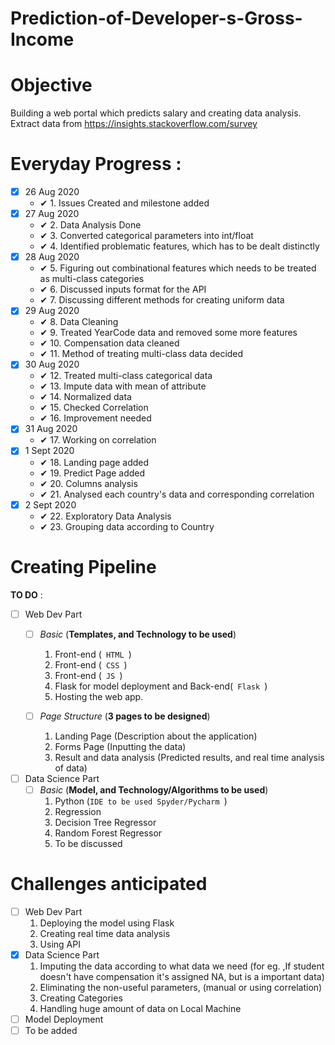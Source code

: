# Prediction-of-Developer-s-Gross-Income
# Objective
Building a web portal which predicts salary and creating data analysis. 
Extract data from https://insights.stackoverflow.com/survey

# Everyday Progress :
- [x] 26 Aug 2020
  - ✔ 1. Issues Created and milestone added
- [x] 27 Aug 2020
  - ✔ 2. Data Analysis Done
  - ✔ 3. Converted categorical parameters into int/float 
  - ✔ 4. Identified problematic features, which has to be dealt distinctly
- [x] 28 Aug 2020
  - ✔ 5. Figuring out combinational features which needs to be treated as multi-class categories
  - ✔ 6. Discussed inputs format for the API
  - ✔ 7. Discussing different methods for creating uniform data
- [x] 29 Aug 2020
  - ✔ 8. Data Cleaning 
  - ✔ 9. Treated YearCode data and removed some more features
  - ✔ 10. Compensation data cleaned
  - ✔ 11. Method of treating multi-class data decided
- [x] 30 Aug 2020
  - ✔ 12. Treated multi-class categorical data 
  - ✔ 13. Impute data with mean of attribute
  - ✔ 14. Normalized data
  - ✔ 15. Checked Correlation 
  - ✔ 16. Improvement needed
- [x] 31 Aug 2020
  - ✔ 17. Working on correlation 
- [x] 1 Sept 2020
  - ✔ 18. Landing page added 
  - ✔ 19. Predict Page added
  - ✔ 20. Columns analysis
  - ✔ 21. Analysed each country's data and corresponding correlation
- [x] 2 Sept 2020
  - ✔ 22. Exploratory Data Analysis
  - ✔ 23. Grouping data according to Country
  
# Creating Pipeline
**TO DO** :
- [ ] Web Dev Part
  - [ ] _Basic_ (**Templates, and Technology to be used**)
    1. Front-end (<code> HTML </code>)
    2. Front-end (<code> CSS </code>)
    3. Front-end (<code> JS  </code>)
    4. Flask for model deployment and Back-end(<code> Flask </code>)
    5. Hosting the web app.
    
  - [ ] _Page Structure_ (**3 pages to be designed**)
    1. Landing Page (Description about the application)
    2. Forms Page (Inputting the data)
    3. Result and data analysis (Predicted results, and real time analysis of data)
    
- [ ] Data Science Part
  - [ ] _Basic_ (**Model, and Technology/Algorithms to be used**)
    1. Python (<code>IDE to be used Spyder/Pycharm </code>)
    2. Regression 
    3. Decision Tree Regressor 
    4. Random Forest Regressor
    5. To be discussed
    
# Challenges anticipated
- [ ] Web Dev Part
    1. Deploying the model using Flask
    2. Creating real time data analysis 
    3. Using API
- [x] Data Science Part
    1. Imputing the data according to what data we need (for eg. ,If student doesn't have compensation it's assigned NA, but is a important data)
    2. Eliminating the non-useful parameters, (manual or using correlation)
    3. Creating Categories
    4. Handling huge amount of data on Local Machine
- [ ] Model Deployment
- [ ] To be added
